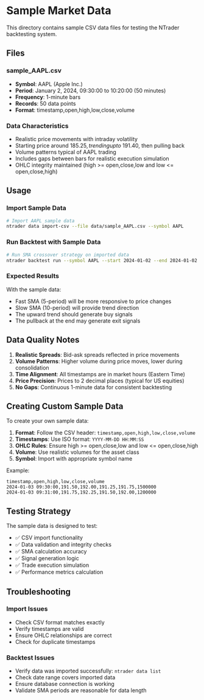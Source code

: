 # Sample Market Data

This directory contains sample CSV data files for testing the NTrader backtesting system.

## Files

### sample_AAPL.csv
- **Symbol**: AAPL (Apple Inc.)
- **Period**: January 2, 2024, 09:30:00 to 10:20:00 (50 minutes)
- **Frequency**: 1-minute bars
- **Records**: 50 data points
- **Format**: timestamp,open,high,low,close,volume

### Data Characteristics
- Realistic price movements with intraday volatility
- Starting price around $185.25, trending up to ~$191.40, then pulling back
- Volume patterns typical of AAPL trading
- Includes gaps between bars for realistic execution simulation
- OHLC integrity maintained (high >= open,close,low and low <= open,close,high)

## Usage

### Import Sample Data
```bash
# Import AAPL sample data
ntrader data import-csv --file data/sample_AAPL.csv --symbol AAPL
```

### Run Backtest with Sample Data
```bash
# Run SMA crossover strategy on imported data
ntrader backtest run --symbol AAPL --start 2024-01-02 --end 2024-01-02 --fast-period 5 --slow-period 10
```

### Expected Results
With the sample data:
- Fast SMA (5-period) will be more responsive to price changes
- Slow SMA (10-period) will provide trend direction
- The upward trend should generate buy signals
- The pullback at the end may generate exit signals

## Data Quality Notes

1. **Realistic Spreads**: Bid-ask spreads reflected in price movements
2. **Volume Patterns**: Higher volume during price moves, lower during consolidation
3. **Time Alignment**: All timestamps are in market hours (Eastern Time)
4. **Price Precision**: Prices to 2 decimal places (typical for US equities)
5. **No Gaps**: Continuous 1-minute data for consistent backtesting

## Creating Custom Sample Data

To create your own sample data:

1. **Format**: Follow the CSV header: `timestamp,open,high,low,close,volume`
2. **Timestamps**: Use ISO format: `YYYY-MM-DD HH:MM:SS`
3. **OHLC Rules**: Ensure high >= open,close,low and low <= open,close,high
4. **Volume**: Use realistic volumes for the asset class
5. **Symbol**: Import with appropriate symbol name

Example:
```csv
timestamp,open,high,low,close,volume
2024-01-03 09:30:00,191.50,192.00,191.25,191.75,1500000
2024-01-03 09:31:00,191.75,192.25,191.50,192.00,1200000
```

## Testing Strategy

The sample data is designed to test:
- ✅ CSV import functionality
- ✅ Data validation and integrity checks
- ✅ SMA calculation accuracy
- ✅ Signal generation logic
- ✅ Trade execution simulation
- ✅ Performance metrics calculation

## Troubleshooting

### Import Issues
- Check CSV format matches exactly
- Verify timestamps are valid
- Ensure OHLC relationships are correct
- Check for duplicate timestamps

### Backtest Issues
- Verify data was imported successfully: `ntrader data list`
- Check date range covers imported data
- Ensure database connection is working
- Validate SMA periods are reasonable for data length